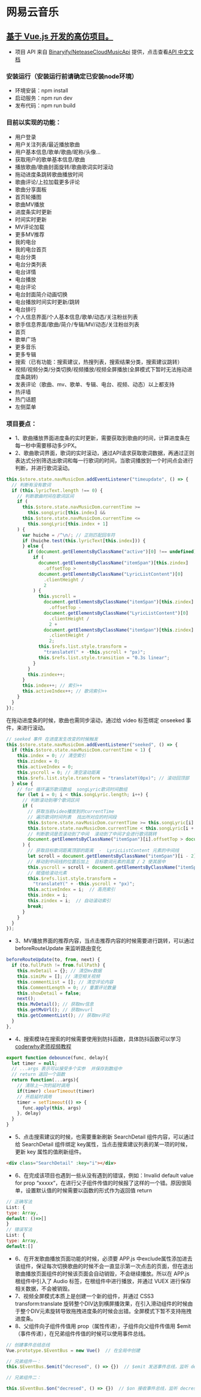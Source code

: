 # 网易云音乐 #
## <u>基于 Vue.js 开发的高仿项目。</u> ##
* 项目 API 来自 [Binaryify/NeteaseCloudMusicApi](https://github.com/Binaryify/NeteaseCloudMusicApi) 提供，点击查看[API 中文文档](https://binaryify.github.io/NeteaseCloudMusicApi/#/?id=%e9%aa%8c%e8%af%81%e9%aa%8c%e8%af%81%e7%a0%81)

### 安装运行（安装运行前请确定已安装node环境）
* 环境安装：npm install
* 启动服务：npm run dev
* 发布代码：npm run build

### 目前以实现的功能：
* 用户登录
* 用户关注列表/最近播放歌曲
* 用户基本信息/歌单/歌曲/昵称/头像...
* 获取用户的歌单基本信息/歌曲
* 播放歌曲/歌曲封面旋转/歌曲歌词实时滚动
* 拖动进度条跳转歌曲播放时间
* 歌曲评论/上拉加载更多评论
* 歌曲分享面板
* 首页轮播图
* 歌曲MV播放
* 进度条实时更新
* 时间实时更新
* MV评论加载
* 更多MV推荐
* 我的电台
* 我的电台首页
* 电台分类
* 电台分类列表
* 电台详情
* 电台播放
* 电台评论
* 电台封面简介动画切换
* 电台播放时间实时更新/跳转
* 电台排行
* 个人信息界面/个人基本信息/歌单/动态/关注粉丝列表
* 歌手信息界面/歌曲/简介/专辑/MV/动态/关注粉丝列表
* 首页
* 歌单广场
* 更多音乐
* 更多专辑
* 搜索（已有功能：搜索建议，热搜列表，搜索结果分类，搜索建议跳转）
* 视频/视频分类/分类切换/视频播放/视频全屏播放(全屏模式下暂时无法拖动进度条跳转)
* 发表评论（歌曲、mv、歌单、专辑、电台、视频、动态）以上都支持
* 热评墙
* 热门话题
* 左侧菜单

### 项目要点：
* 1、歌曲播放界面进度条的实时更新，需要获取到歌曲的时间，计算进度条在每一秒中需要移动多少PX。
* 2、歌曲歌词界面，歌词的实时滚动，通过API请求获取歌词数据，再通过正则表达式分别筛选出歌词和每一行歌词的时间，当歌词播放到一个时间点会进行判断，并进行歌词滚动。
```js
this.$store.state.navMusicDom.addEventListener("timeupdate", () => {
  // 判断有没有歌词
  if (this.lyricText.length !== 0) {
    // 判断歌曲时间在歌词区间
    if (
      this.$store.state.navMusicDom.currentTime >=
        this.songLyric[this.index] &&
      this.$store.state.navMusicDom.currentTime <=
        this.songLyric[this.index + 1]
    ) {
      var huiche = /^\n/; // 正则匹配回车符
      if (huiche.test(this.lyricText[this.index])) {
      } else {
        if (document.getElementsByClassName("active")[0] !== undefined) {
          if (
            document.getElementsByClassName("itemSpan")[this.zindex]
              .offsetTop >
            document.getElementsByClassName("LyricListContent")[0]
              .clientHeight /
              2
          ) {
            this.yscroll =
              document.getElementsByClassName("itemSpan")[this.zindex]
                .offsetTop -
              document.getElementsByClassName("LyricListContent")[0]
                .clientHeight /
                2 +
              document.getElementsByClassName("itemSpan")[this.zindex]
                .clientHeight /
                2;
            this.$refs.list.style.transform =
              "translateY(" + -this.yscroll + "px)";
            this.$refs.list.style.transition = "0.3s linear";
          }
        }
        this.zindex++;
      }
      this.index++; // 索引++
      this.activeIndex++; // 歌词索引++
    }
  }
});
```
在拖动进度条的时候，歌曲也需同步滚动，通过给 video 标签绑定 onseeked 事件，来进行滚动。
```js
// seeked 事件 在进度发生改变的时候触发
this.$store.state.navMusicDom.addEventListener("seeked", () => {
  if (this.$store.state.navMusicDom.currentTime < 1) {
    this.index = 0; // 清空索引
    this.zindex = 0;
    this.activeIndex = 0;
    this.yscroll = 0; // 清空滚动距离
    this.$refs.list.style.transform = "translateY(0px)"; // 滚动回顶部
  } else {
    // for 循环遍历歌词数组  songLyric歌词时间数组
    for (let i = 0; i < this.songLyric.length; i++) {
      // 判断滚动到哪个歌词区间
      if (
        // 获取当前video播放到的currentTime
        // 遍历歌词时间列表  找出所对应的时间段
        this.$store.state.navMusicDom.currentTime >= this.songLyric[i] &&
        this.$store.state.navMusicDom.currentTime < this.songLyric[i + 1] &&
        // 判断歌词是否滚动到了中间  滚动到了中间才会进行歌词跳转
        document.getElementsByClassName("itemSpan")[i].offsetTop > document.getElementsByClassName("LyricListContent")[0].clientHeight / 2
      ) {
        // 获取目标歌词距离顶部的距离  -  LyricListContent 元素的中间线
        let scroll = document.getElementsByClassName("itemSpan")[i - 2].offsetTop - document.getElementsByClassName("LyricListContent")[0].clientHeight / 2
        // 移动到中间线的位置后加上  目标歌词元素的高度 / 2 使其居中
        this.yscroll = scroll + document.getElementsByClassName("itemSpan")[i - 2].clientHeight / 2
        // 赋值给滚动元素
        this.$refs.list.style.transform =
          "translateY(" + -this.yscroll + "px)";
        this.activeIndex = i;  // 高亮索引
        this.index = i;
        this.zindex = i;  // 自动滚动索引
        break;
      }
    }
  }
});
```
* 3、MV播放界面的推荐内容，当点击推荐内容的时候需要进行跳转，可以通过 beforeRouteUpdate 来监听路由变化
```js
beforeRouteUpdate(to, from, next) {
  if (to.fullPath != from.fullPath) {
    this.mvDetail = {}; // 清空mv数据
    this.simiMv = []; // 清空相关视频
    this.commentList = []; // 清空评论内容
    this.CommentLength = 0; // 重置评论数量
    this.showDetail = false;
    next();
    this.MvDetail(); // 获取mv信息
    this.getMvUrl(); // 获取mvurl
    this.getCommentList(); // 获取mv评论
  }
},
```
* 4、搜索模块在搜索的时候需要使用到防抖函数，具体防抖函数可以学习[coderwhy老师视频教程](https://www.bilibili.com/video/BV15741177Eh?p=174)
```js
export function debounce(func, delay){
  let timer = null;
  // ...args 表示可以接受多个实参  并保存到数组中
  // return 返回一个函数
  return function(...args){
    // 清除上一次的延时调用
    if(timer) clearTimeout(timer)
    // 开启延时调用
    timer = setTimeout(() => {
      func.apply(this, args)
    }, delay)
  }
}
```
* 5、点击搜索建议的时候，也需要重新刷新 SearchDetail 组件内容，可以通过给 SearchDetail 组件绑定 key属性，当点击搜索建议列表的某一项的时候，更新 key 属性的值刷新组件。
```html
<div class="SearchDetail" :key="i"></div>
```
* 6、在完成该项目也遇到一些从没有遇到的错误，例如：Invalid default value for prop “xxxxx“，在进行父子组件传值的时候报了这样的一个错。原因很简单，设置默认值的时候需要以函数的形式作为返回值 return 
```js
// 正确写法
List: {
type: Array,
default: ()=>[]
}
// 错误写法
List: {
type: Array,
default:[]
```
* 6、在开发歌曲播放页面功能的时候，必须要 APP.js 中exclude属性添加进去该组件，保证每次切换歌曲的时候不会一直显示第一次点击的页面，但在退出歌曲播放页面组件的时候该页面会自动销毁，不会继续播放。所以在 APP.js 根组件中引入了 Audio 标签，在根组件中进行播放，并通过 VUEX 进行保存相关数据，不会被销毁。
* 7、视频全屏模式本质上是创建一个新的组件，并通过 CSS3 transform:translate 旋转整个DIV达到横屏播效果，在引入滑动组件的时候由于整个DIV元素旋转导致拖拽进度条的时候会出错。全屏模式下暂不支持拖拽进度条。
* 8、父组件向子组件传值用 prop（属性传递），子组件向父组件传值用 $emit（事件传递），在兄弟组件传值的时候可以使用事件总线。
```js
// 创建事件总结总线
Vue.prototype.$EventBus = new Vue()  // 在全局中创建

// 兄弟组件一：
this.$EventBus.$emit("decresed", () => {})  // $emit 发送事件总线，监听 decresed 频道，也可以在回调函数中传递参数

// 兄弟组件二：

this.$EventBus.$on("decresed", () => {})  // $on 接收事件总线，监听 decresed 频道。
```